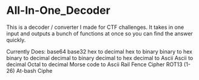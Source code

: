 # All-In-One_Decoder
This is a decoder / converter I made for CTF challenges. It takes in one input and outputs a bunch of functions at once so you can find the answer quickly.

Currently Does:
base64
base32
hex to decimal
hex to binary
binary to hex
binary to decimal
decimal to binary
decimal to hex
decimal to Ascii
Ascii to decimal
Octal to decimal
Morse code to Ascii
Rail Fence Cipher
ROT13 (1-26)
At-bash Ciphe
